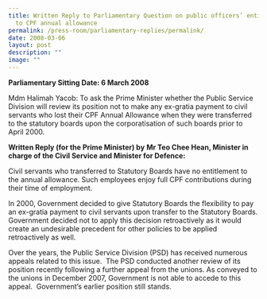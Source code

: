 ```yaml
---
title: Written Reply to Parliamentary Question on public officers’ entitlement
  to CPF annual allowance
permalink: /press-room/parliamentary-replies/permalink/
date: 2008-03-06
layout: post
description: ""
image: ""
---
```

**Parliamentary Sitting Date: 6 March 2008**

Mdm Halimah Yacob: To ask the Prime Minister whether the Public Service Division will review its position not to make any ex-gratia payment to civil servants who lost their CPF Annual Allowance when they were transferred to the statutory boards upon the corporatisation of such boards prior to April 2000.

**Written Reply (for the Prime Minister) by** **Mr Teo Chee Hean, Minister in charge of the Civil Service and Minister for Defence:**

Civil servants who transferred to Statutory Boards have no entitlement to the annual allowance. Such employees enjoy full CPF contributions during their time of employment.

In 2000, Government decided to give Statutory Boards the flexibility to pay an ex-gratia payment to civil servants upon transfer to the Statutory Boards. Government decided not to apply this decision retroactively as it would create an undesirable precedent for other policies to be applied retroactively as well.

Over the years, the Public Service Division (PSD) has received numerous appeals related to this issue.  The PSD conducted another review of its position recently following a further appeal from the unions. As conveyed to the unions in December 2007, Government is not able to accede to this appeal.  Government’s earlier position still stands.
